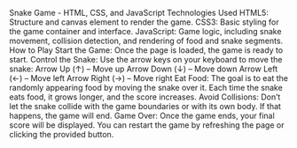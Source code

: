 Snake Game - HTML, CSS, and JavaScript
Technologies Used
HTML5: Structure and canvas element to render the game.
CSS3: Basic styling for the game container and interface.
JavaScript: Game logic, including snake movement, collision detection, and rendering of food and snake segments.
How to Play
Start the Game: Once the page is loaded, the game is ready to start.
Control the Snake: Use the arrow keys on your keyboard to move the snake:
Arrow Up (↑) – Move up
Arrow Down (↓) – Move down
Arrow Left (←) – Move left
Arrow Right (→) – Move right
Eat Food: The goal is to eat the randomly appearing food by moving the snake over it. Each time the snake eats food, it grows longer, and the score increases.
Avoid Collisions: Don’t let the snake collide with the game boundaries or with its own body. If that happens, the game will end.
Game Over: Once the game ends, your final score will be displayed. You can restart the game by refreshing the page or clicking the provided button.
